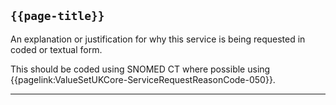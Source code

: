 ## <code>{{page-title}}</code>

An explanation or justification for why this service is being requested in coded or textual form.

This should be coded using SNOMED CT where possible using {{pagelink:ValueSetUKCore-ServiceRequestReasonCode-050}}.

---
